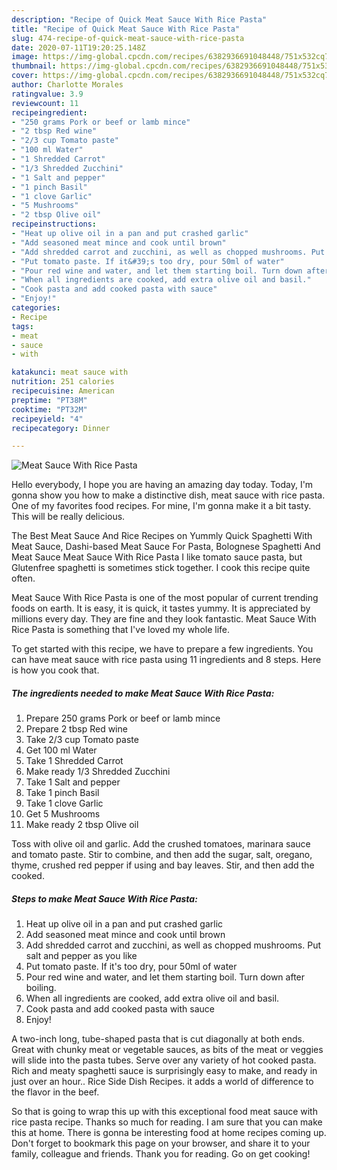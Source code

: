 ```yaml
---
description: "Recipe of Quick Meat Sauce With Rice Pasta"
title: "Recipe of Quick Meat Sauce With Rice Pasta"
slug: 474-recipe-of-quick-meat-sauce-with-rice-pasta
date: 2020-07-11T19:20:25.148Z
image: https://img-global.cpcdn.com/recipes/6382936691048448/751x532cq70/meat-sauce-with-rice-pasta-recipe-main-photo.jpg
thumbnail: https://img-global.cpcdn.com/recipes/6382936691048448/751x532cq70/meat-sauce-with-rice-pasta-recipe-main-photo.jpg
cover: https://img-global.cpcdn.com/recipes/6382936691048448/751x532cq70/meat-sauce-with-rice-pasta-recipe-main-photo.jpg
author: Charlotte Morales
ratingvalue: 3.9
reviewcount: 11
recipeingredient:
- "250 grams Pork or beef or lamb mince"
- "2 tbsp Red wine"
- "2/3 cup Tomato paste"
- "100 ml Water"
- "1 Shredded Carrot"
- "1/3 Shredded Zucchini"
- "1 Salt and pepper"
- "1 pinch Basil"
- "1 clove Garlic"
- "5 Mushrooms"
- "2 tbsp Olive oil"
recipeinstructions:
- "Heat up olive oil in a pan and put crashed garlic"
- "Add seasoned meat mince and cook until brown"
- "Add shredded carrot and zucchini, as well as chopped mushrooms. Put salt and pepper as you like"
- "Put tomato paste. If it&#39;s too dry, pour 50ml of water"
- "Pour red wine and water, and let them starting boil. Turn down after boiling."
- "When all ingredients are cooked, add extra olive oil and basil."
- "Cook pasta and add cooked pasta with sauce"
- "Enjoy!"
categories:
- Recipe
tags:
- meat
- sauce
- with

katakunci: meat sauce with 
nutrition: 251 calories
recipecuisine: American
preptime: "PT38M"
cooktime: "PT32M"
recipeyield: "4"
recipecategory: Dinner

---
```



![Meat Sauce With Rice Pasta](https://img-global.cpcdn.com/recipes/6382936691048448/751x532cq70/meat-sauce-with-rice-pasta-recipe-main-photo.jpg)

Hello everybody, I hope you are having an amazing day today. Today, I'm gonna show you how to make a distinctive dish, meat sauce with rice pasta. One of my favorites food recipes. For mine, I'm gonna make it a bit tasty. This will be really delicious.

The Best Meat Sauce And Rice Recipes on Yummly Quick Spaghetti With Meat Sauce, Dashi-based Meat Sauce For Pasta, Bolognese Spaghetti And Meat Sauce Meat Sauce With Rice Pasta I like tomato sauce pasta, but Glutenfree spaghetti is sometimes stick together. I cook this recipe quite often.

Meat Sauce With Rice Pasta is one of the most popular of current trending foods on earth. It is easy, it is quick, it tastes yummy. It is appreciated by millions every day. They are fine and they look fantastic. Meat Sauce With Rice Pasta is something that I've loved my whole life.


To get started with this recipe, we have to prepare a few ingredients. You can have meat sauce with rice pasta using 11 ingredients and 8 steps. Here is how you cook that.

<!--inarticleads1-->

##### The ingredients needed to make Meat Sauce With Rice Pasta:

1. Prepare 250 grams Pork or beef or lamb mince
1. Prepare 2 tbsp Red wine
1. Take 2/3 cup Tomato paste
1. Get 100 ml Water
1. Take 1 Shredded Carrot
1. Make ready 1/3 Shredded Zucchini
1. Take 1 Salt and pepper
1. Take 1 pinch Basil
1. Take 1 clove Garlic
1. Get 5 Mushrooms
1. Make ready 2 tbsp Olive oil


Toss with olive oil and garlic. Add the crushed tomatoes, marinara sauce and tomato paste. Stir to combine, and then add the sugar, salt, oregano, thyme, crushed red pepper if using and bay leaves. Stir, and then add the cooked. 

<!--inarticleads2-->

##### Steps to make Meat Sauce With Rice Pasta:

1. Heat up olive oil in a pan and put crashed garlic
1. Add seasoned meat mince and cook until brown
1. Add shredded carrot and zucchini, as well as chopped mushrooms. Put salt and pepper as you like
1. Put tomato paste. If it&#39;s too dry, pour 50ml of water
1. Pour red wine and water, and let them starting boil. Turn down after boiling.
1. When all ingredients are cooked, add extra olive oil and basil.
1. Cook pasta and add cooked pasta with sauce
1. Enjoy!


A two-inch long, tube-shaped pasta that is cut diagonally at both ends. Great with chunky meat or vegetable sauces, as bits of the meat or veggies will slide into the pasta tubes. Serve over any variety of hot cooked pasta. Rich and meaty spaghetti sauce is surprisingly easy to make, and ready in just over an hour.. Rice Side Dish Recipes. it adds a world of difference to the flavor in the beef. 

So that is going to wrap this up with this exceptional food meat sauce with rice pasta recipe. Thanks so much for reading. I am sure that you can make this at home. There is gonna be interesting food at home recipes coming up. Don't forget to bookmark this page on your browser, and share it to your family, colleague and friends. Thank you for reading. Go on get cooking!
